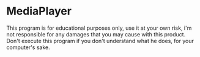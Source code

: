 # MediaPlayer

This program is for educational purposes only, use it at your own risk, i'm not responsible for any damages that you may cause with this product.
Don't execute this program if you don't understand what he does, for your computer's sake.
